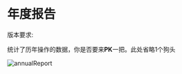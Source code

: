 # 年度报告

版本要求: <Badge text="2023.1.2" />

统计了历年操作的数据，你是否要来**PK**一把。此处省略1个狗头

![annualReport](/img/2023.1.2/annualReport.png)
